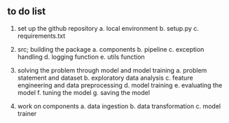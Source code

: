 ## to do list
1. set up the github repository
    a. local environment
    b. setup.py
    c. requirements.txt

2. src; building the package
    a. components
    b. pipeline
    c. exception handling
    d. logging function
    e. utils function

3. solving the problem through model and model training
    a. problem statement and dataset
    b. exploratory data analysis
    c. feature engineering and data preprocessing
    d. model training
    e. evaluating the model
    f. tuning the model
    g. saving the model

4. work on components
    a. data ingestion
    b. data transformation
    c. model trainer
